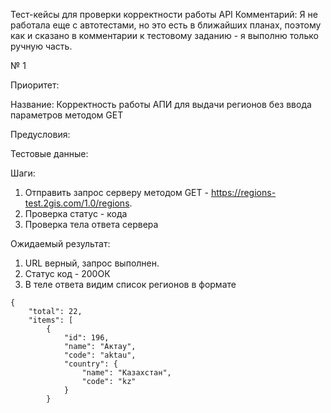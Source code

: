 Тест-кейсы для проверки корректности работы API
Комментарий: Я не работала еще с автотестами, но это есть в ближайших планах, поэтому как и сказано в комментарии к тестовому заданию - я выполню только ручную часть.

№ 1

Приоритет:

Название: Корректность работы АПИ для выдачи регионов без ввода параметров методом GET 

Предусловия:

Тестовые данные:

Шаги: 
1. Отправить запрос серверу методом GET - https://regions-test.2gis.com/1.0/regions.
2. Проверка статус - кода
3. Проверка тела ответа сервера

Ожидаемый результат:
1. URL верный, запрос выполнен.
2. Статус код - 200ОК
3. В теле ответа видим список регионов в формате 
<pre><code>{
    "total": 22,
    "items": [
        {
            "id": 196,
            "name": "Актау",
            "code": "aktau",
            "country": {
                "name": "Казахстан",
                "code": "kz"
            }
        }
        </code></pre>